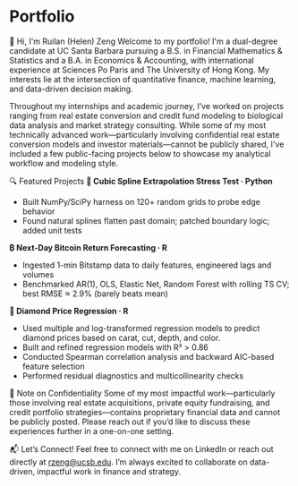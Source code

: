 # Portfolio
👋 Hi, I'm Ruilan (Helen) Zeng
Welcome to my portfolio! I'm a dual-degree candidate at UC Santa Barbara pursuing a B.S. in Financial Mathematics & Statistics and a B.A. in Economics & Accounting, with international experience at Sciences Po Paris and The University of Hong Kong. My interests lie at the intersection of quantitative finance, machine learning, and data-driven decision making.

Throughout my internships and academic journey, I’ve worked on projects ranging from real estate conversion and credit fund modeling to biological data analysis and market strategy consulting. While some of my most technically advanced work—particularly involving confidential real estate conversion models and investor materials—cannot be publicly shared, I've included a few public-facing projects below to showcase my analytical workflow and modeling style.

🔍 Featured Projects
**🧮 Cubic Spline Extrapolation Stress Test · Python**  
- Built NumPy/SciPy harness on 120+ random grids to probe edge behavior  
- Found natural splines flatten past domain; patched boundary logic; added unit tests

**₿ Next-Day Bitcoin Return Forecasting · R**  
- Ingested 1-min Bitstamp data to daily features, engineered lags and volumes  
- Benchmarked AR(1), OLS, Elastic Net, Random Forest with rolling TS CV; best RMSE ≈ 2.9% (barely beats mean)


**💎 Diamond Price Regression · R**  
- Used multiple and log-transformed regression models to predict diamond prices based on carat, cut, depth, and color.
- Built and refined regression models with R² > 0.86
- Conducted Spearman correlation analysis and backward AIC-based feature selection
- Performed residual diagnostics and multicollinearity checks

🛑 Note on Confidentiality
Some of my most impactful work—particularly those involving real estate acquisitions, private equity fundraising, and credit portfolio strategies—contains proprietary financial data and cannot be publicly posted. Please reach out if you’d like to discuss these experiences further in a one-on-one setting.

📬 Let’s Connect!
Feel free to connect with me on LinkedIn or reach out directly at rzeng@ucsb.edu. I’m always excited to collaborate on data-driven, impactful work in finance and strategy.
